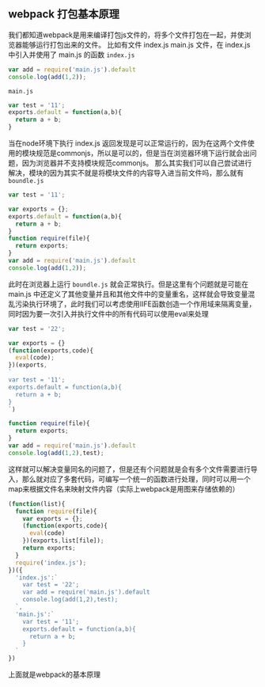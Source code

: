 ## webpack 打包基本原理
我们都知道webpack是用来编译打包js文件的，将多个文件打包在一起，并使浏览器能够运行打包出来的文件。
比如有文件 index.js main.js 文件，在 index.js 中引入并使用了 main.js 的函数
`index.js`
```js
var add = require('main.js').default
console.log(add(1,2));
```
`main.js`
```js
var test = '11';
exports.default = function(a,b){
  return a + b;
}
```
当在node环境下执行 index.js 返回发现是可以正常运行的，因为在这两个文件使用的模块规范是commonjs，所以是可以的，但是当在浏览器环境下运行就会出问题，因为浏览器并不支持模块规范commonjs。
那么其实我们可以自己尝试进行解决，模块的因为其实不就是将模块文件的内容导入进当前文件吗，那么就有
`boundle.js`
```js
var test = '11';

var exports = {};
exports.default = function(a,b){
  return a + b;
}
function require(file){
  return exports;
}
var add = require('main.js').default
console.log(add(1,2));
```
此时在浏览器上运行 `boundle.js` 就会正常执行。但是这里有个问题就是可能在 main.js 中还定义了其他变量并且和其他文件中的变量重名，这样就会导致变量混乱污染执行环境了，此时我们可以考虑使用IIFE函数创造一个作用域来隔离变量，同时因为要一次引入并执行文件中的所有代码可以使用eval来处理
```js
var test = '22';

var exports = {}
(function(exports,code){
  eval(code);
})(exports,
`
var test = '11';
exports.default = function(a,b){
  return a + b;
}
`)

function require(file){
  return exports;
}
var add = require('main.js').default
console.log(add(1,2),test);
```
这样就可以解决变量同名的问题了，但是还有个问题就是会有多个文件需要进行导入，那么就对应了多套代码，可编写一个统一的函数进行处理，同时可以用一个map来根据文件名来映射文件内容（实际上webpack是用图来存储依赖的）
```js
(function(list){
  function require(file){
    var exports = {};
    (function(exports,code){
      eval(code)
    })(exports,list[file]);
    return exports;
  }
  require('index.js');
})({
  'index.js':`
    var test = '22';
    var add = require('main.js').default
    console.log(add(1,2),test);
  `,
  'main.js':`
    var test = '11';
    exports.default = function(a,b){
      return a + b;
    }
  `
})
```
上面就是webpack的基本原理

